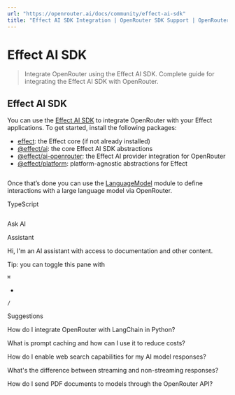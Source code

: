 ```yaml
---
url: "https://openrouter.ai/docs/community/effect-ai-sdk"
title: "Effect AI SDK Integration | OpenRouter SDK Support | OpenRouter | Documentation"
---
```


# Effect AI SDK

> Integrate OpenRouter using the Effect AI SDK. Complete guide for integrating the Effect AI SDK with OpenRouter.

## Effect AI SDK

You can use the [Effect AI SDK](https://www.npmjs.com/package/@effect/ai) to integrate OpenRouter with your Effect applications. To get started, install the following packages:

- [effect](https://www.npmjs.com/package/effect): the Effect core (if not already installed)
- [@effect/ai](https://www.npmjs.com/package/@effect/ai): the core Effect AI SDK abstractions
- [@effect/ai-openrouter](https://www.npmjs.com/package/@effect/ai-openrouter): the Effect AI provider integration for OpenRouter
- [@effect/platform](https://www.npmjs.com/package/@effect/platform): platform-agnostic abstractions for Effect

```code-block text-sm

```

Once that’s done you can use the [LanguageModel](https://effect.website/docs/ai/getting-started/#define-an-interaction-with-a-language-model) module to define interactions with a large language model via OpenRouter.

TypeScript

```code-block text-sm

```

Ask AI

Assistant

Hi, I'm an AI assistant with access to documentation and other content.

Tip: you can toggle this pane with

`⌘`

+

`/`

Suggestions

How do I integrate OpenRouter with LangChain in Python?

What is prompt caching and how can I use it to reduce costs?

How do I enable web search capabilities for my AI model responses?

What's the difference between streaming and non-streaming responses?

How do I send PDF documents to models through the OpenRouter API?